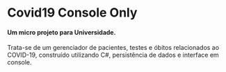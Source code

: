 # Covid19 Console Only

#### Um micro projeto para Universidade.

Trata-se de um gerenciador de pacientes, testes e óbitos relacionados ao COVID-19, construído utilizando C#, persistência de dados e interface em console.
